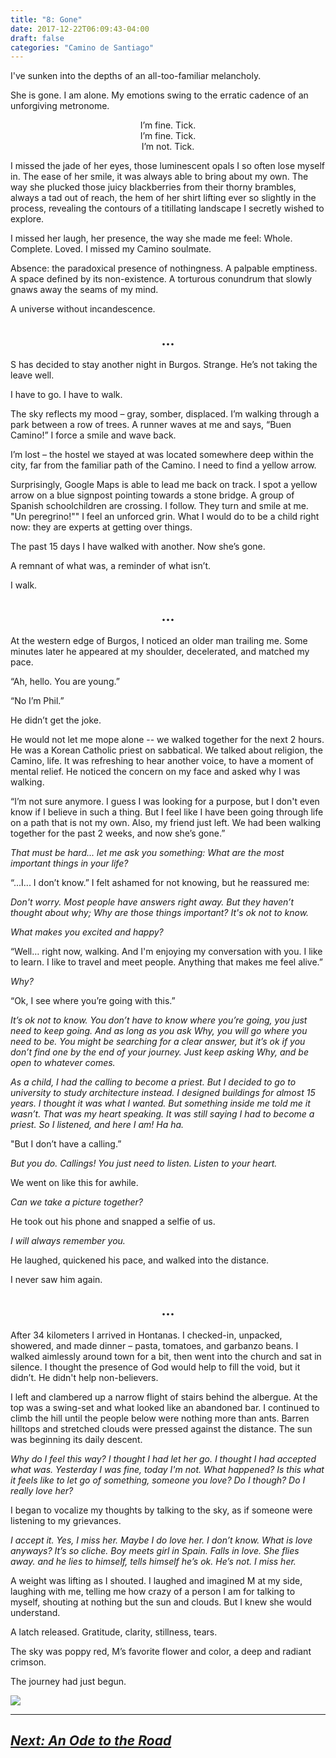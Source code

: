 ```yaml
---
title: "8: Gone"
date: 2017-12-22T06:09:43-04:00
draft: false
categories: "Camino de Santiago"
---
```

I've sunken into the depths of an all-too-familiar melancholy.

She is gone. I am alone. My emotions swing to the erratic cadence of an unforgiving metronome.

<center>
I’m fine. Tick. <br>
I’m fine. Tick. <br>
I’m not. Tick. <br>
</center>

I missed the jade of her eyes, those luminescent opals I so often lose myself in. The ease of her smile, it was always able to bring about my own. The way she plucked those juicy blackberries from their thorny brambles, always a tad out of reach, the hem of her shirt lifting ever so slightly in the process, revealing the contours of a titillating landscape I secretly wished to explore.

I missed her laugh, her presence, the way she made me feel: Whole. Complete. Loved. I missed my Camino soulmate.

Absence: the paradoxical presence of nothingness. A palpable emptiness. A space defined by its non-existence. A torturous conundrum that slowly gnaws away the seams of my mind.

A universe without incandescence.

## <center>...</center>

S has decided to stay another night in Burgos. Strange. He’s not taking the leave well.

I have to go. I have to walk.

The sky reflects my mood – gray, somber, displaced. I’m walking through a park between a row of trees. A runner waves at me and says, “Buen Camino!” I force a smile and wave back.

I’m lost – the hostel we stayed at was located somewhere deep within the city, far from the familiar path of the Camino. I need to find a yellow arrow.

Surprisingly, Google Maps is able to lead me back on track. I spot a yellow arrow on a blue signpost pointing towards a stone bridge. A group of Spanish schoolchildren are crossing. I follow. They turn and smile at me. "Un peregrino!"" I feel an unforced grin. What I would do to be a child right now: they are experts at getting over things.

The past 15 days I have walked with another. Now she’s gone.

A remnant of what was, a reminder of what isn’t.

I walk.

## <center>...</center>

At the western edge of Burgos, I noticed an older man trailing me. Some minutes later he appeared at my shoulder, decelerated, and matched my pace.

“Ah, hello. You are young.”

“No I’m Phil.” 

He didn’t get the joke.

He would not let me mope alone -- we walked together for the next 2 hours. He was a Korean Catholic priest on sabbatical. We talked about religion, the Camino, life. It was refreshing to hear another voice, to have a moment of mental relief. He noticed the concern on my face and asked why I was walking.

“I’m not sure anymore. I guess I was looking for a purpose, but I don't even know if I believe in such a thing. But I feel like I have been going through life on a path that is not my own. Also, my friend just left. We had been walking together for the past 2 weeks, and now she’s gone.”

_That must be hard... let me ask you something: What are the most important things in your life?_

“...I... I don’t know.” I felt ashamed for not knowing, but he reassured me:

_Don't worry. Most people have answers right away. But they haven’t thought about why; Why are those things important? It's ok not to know._

_What makes you excited and happy?_

“Well… right now, walking. And I'm enjoying my conversation with you. I like to learn. I like to travel and meet people. Anything that makes me feel alive.”

_Why?_

“Ok, I see where you’re going with this.”

_It’s ok not to know. You don’t have to know where you’re going, you just need to keep going. And as long as you ask Why, you will go where you need to be. You might be searching for a clear answer, but it’s ok if you don’t find one by the end of your journey. Just keep asking Why, and be open to whatever comes._

_As a child, I had the calling to become a priest. But I decided to go to university to study architecture instead. I designed buildings for almost 15 years. I thought it was what I wanted. But something inside me told me it wasn’t. That was my heart speaking. It was still saying I had to become a priest. So I listened, and here I am! Ha ha._

"But I don’t have a calling.”

_But you do. Callings! You just need to listen. Listen to your heart._ 

We went on like this for awhile.

_Can we take a picture together?_

He took out his phone and snapped a selfie of us.

_I will always remember you._

He laughed, quickened his pace, and walked into the distance.

I never saw him again.

## <center>...</center>

After 34 kilometers I arrived in Hontanas. I checked-in, unpacked, showered, and made dinner – pasta, tomatoes, and garbanzo beans. I walked aimlessly around town for a bit, then went into the church and sat in silence. I thought the presence of God would help to fill the void, but it didn’t. He didn't help non-believers.

I left and clambered up a narrow flight of stairs behind the albergue. At the top was a swing-set and what looked like an abandoned bar. I continued to climb the hill until the people below were nothing more than ants. Barren hilltops and stretched clouds were pressed against the distance. The sun was beginning its daily descent.

_Why do I feel this way? I thought I had let her go. I thought I had accepted what was. Yesterday I was fine, today I'm not. What happened? Is this what it feels like to let go of something, someone you love? Do I though? Do I really love her?_

I began to vocalize my thoughts by talking to the sky, as if someone were listening to my grievances.

_I accept it. Yes, I miss her. Maybe I do love her. I don’t know. What is love anyways? It’s so cliche. Boy meets girl in Spain. Falls in love. She flies away. and he lies to himself, tells himself he’s ok. He’s not. I miss her._

A weight was lifting as I shouted. I laughed and imagined M at my side, laughing with me, telling me how crazy of a person I am for talking to myself, shouting at nothing but the sun and clouds. But I knew she would understand.

A latch released. Gratitude, clarity, stillness, tears.

The sky was poppy red, M’s favorite flower and color, a deep and radiant crimson.

The journey had just begun.

![](/../images/gone.jpg)

---

## _[Next: An Ode to the Road](https://caminodesantiago.netlify.com/posts/ode/)_